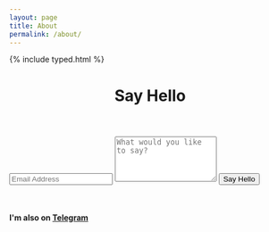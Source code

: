 ```yaml
---
layout: page
title: About
permalink: /about/
---
```


{% include typed.html %}

<span class="element"></span>
<script>
    $(function(){
        $(".element").typed({
            strings: ["Sorry but I have to translate this section from spanish.. Come back soon :)","- Hola soy ^300 Karl ^100 <br> - Una persona ^300 curiosa ^100 <br> - Con ideas ^300 locas ^100 <br> - Odio ^300 aburrirme ^100 <br> - Mayormente duermo tarde porque a la noche me gusta estar ^300 activo ^100 <br> - A la noche es donde me vienen miles de ideas que quiero investigar, e ^300 indagar ^100 <br> - Quisiera cambiar la noche con el día por esa ^300 razón.  ^100 <br> - Una estrategia que tengo es que a veces duermo temprano y me levanto a las 3 am para leer, desde esa hora hasta la madrugada es el mejor tiempo para hacer - eso, nadie interrumpe, casi nadie esta online, no hay trafico, hay silencio, perfecto para leer e ^300 investigar.  ^100 <br> - Siempre quiero saber y aprender ^300 mas ^100 <br> - Me gusta tomar terere mientras jodo en la ^300 computadora ^100 <br> - Internet es donde vivo mayormente, amo al internet porque es una fuente de Información que satisface mi sed de ^300 aprender..  ^100 <br> - Leo libros siempre cuando pueda, aunque cueste estar offline durante el tiempo, mayormente me desconecto a propósito para unas horas cuando leo ^300 libros.  ^100 <br> - A veces entro en Facebook para ver que hay de ^300 nuevo..  ^100 <br> - A veces armo polémicas en los foros de ^300 discusiones..  ^100 <br> - Amo Quora, la red social mas interesante lejos es, porque hay mucha gente que tiene abundante conocimiento, respondiendo preguntas de cualquier ^300 persona.  ^100 <br> - Me gusta salir si es con buenos amigos pero odio estar en fiestas en donde no puedo al menos tener conversaciones buenas con otras personas, por el - volumen de música o lo que ^300 sea.  ^100 <br> - Cuando me propongo algo no suelo descansar hasta ^300 lograrlo..  ^100 <br> - Mi trabajo consiste en darles estructura a electrones dentro de un almacenamiento para hacer cosas raras después con los ^300 mismos.  ^100 <br> - Me ire a hacer un Master en europa ^300 pronto..  ^100 <br> - Este año descubrí que me gusta hacer blogposts de vez en cuando así ^300 que  ^100 <br> - Si tenés alguna idea sobre lo cual se podría hacer un blog post ^300 coméntame ^100 <br> - Ahora ya tenes idea de mi. Cualquier otra duda podes contactarme en Twitter @NiebuhrKarl mi mail karlheinz.niebuhr@gmx.com o mi telegram telegram.me/^300 karlpy ^100 <br>"],
            typeSpeed: 0
        });
    });
</script>



<div class="contact-form">
          <div class="measure">
            <div class="post">
                  <header class="post-header">
                    <h1 class="h2">Say Hello</h1>
                  </header>
                  <article class="post-content">
                  <div class="py2">
                  <form action="https://formspree.io/karlheinzniebuhr@protonmail.com" method="POST" class="">
                    <input type="text" name="email" class="input mobile-block" placeholder="Email Address">
                    <textarea type="text" name="content" class="input mobile-block" rows="5" placeholder="What would you like to say?"></textarea>
                    <input type="submit" class="button button-blue button-big mobile-block" value="Say Hello">
                  </form>
                </div>
        </article>
        <br>
        <h4>I'm also on <a href="https://telegram.me/karlpy">Telegram</a></h4>
    </div>
 </div>
</div>




